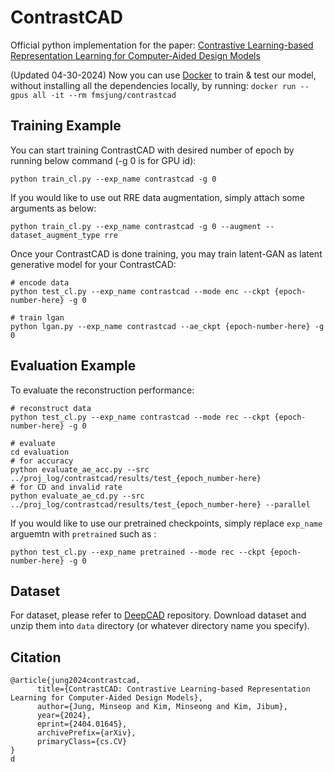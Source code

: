 # ContrastCAD

Official python implementation for the paper: [Contrastive Learning-based Representation Learning for Computer-Aided Design Models](https://arxiv.org/abs/2404.01645)

(Updated 04-30-2024) Now you can use [Docker](https://hub.docker.com/repository/docker/fmsjung/contrastcad/) to train & test our model, without installing all the dependencies locally, by running: ```docker run --gpus all -it --rm fmsjung/contrastcad```

## Training Example
You can start training ContrastCAD with desired number of epoch by running below command (-g 0 is for GPU id):
```
python train_cl.py --exp_name contrastcad -g 0
```
If you would like to use out RRE data augmentation, simply attach some arguments as below:
```
python train_cl.py --exp_name contrastcad -g 0 --augment --dataset_augment_type rre
```
Once your ContrastCAD is done training, you may train latent-GAN as latent generative model for your ContrastCAD:
```
# encode data
python test_cl.py --exp_name contrastcad --mode enc --ckpt {epoch-number-here} -g 0

# train lgan
python lgan.py --exp_name contrastcad --ae_ckpt {epoch-number-here} -g 0
```
## Evaluation Example
To evaluate the reconstruction performance:
```
# reconstruct data
python test_cl.py --exp_name contrastcad --mode rec --ckpt {epoch-number-here} -g 0

# evaluate
cd evaluation
# for accuracy
python evaluate_ae_acc.py --src ../proj_log/contrastcad/results/test_{epoch_number-here}
# for CD and invalid rate
python evaluate_ae_cd.py --src ../proj_log/contrastcad/results/test_{epoch_number-here} --parallel
```

If you would like to use our pretrained checkpoints, simply replace `exp_name` arguemtn with `pretrained` such as :
```
python test_cl.py --exp_name pretrained --mode rec --ckpt {epoch-number-here} -g 0
```
## Dataset
For dataset, please refer to [DeepCAD](https://github.com/ChrisWu1997/DeepCAD) repository. Download dataset and unzip them into `data` directory (or whatever directory name you specify).

## Citation
```
@article{jung2024contrastcad,
      title={ContrastCAD: Contrastive Learning-based Representation Learning for Computer-Aided Design Models}, 
      author={Jung, Minseop and Kim, Minseong and Kim, Jibum},
      year={2024},
      eprint={2404.01645},
      archivePrefix={arXiv},
      primaryClass={cs.CV}
}
d